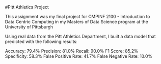 #Pitt Athletics Project

This assignment was my final project for CMPINF 2100 - Introduction to Data Centric Computing in my Masters of Data Science program at the University of Pittsburgh

Using real data from the Pitt Athletics Department, I built a data model that predicted with the following results:

Accuracy: 79.4%
Precision: 81.0%
Recall: 90.0%
F1 Score: 85.2%
Specificity: 58.3%
False Positive Rate: 41.7%
False Negative Rate: 10.0%
